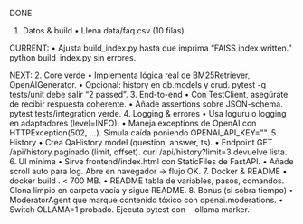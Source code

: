 DONE
1. Datos & build	• Llena data/faq.csv (10 filas).



CURRENT:
• Ajusta build_index.py hasta que imprima “FAISS index written.”	python build_index.py sin errores.



NEXT:
2. Core verde	• Implementa lógica real de BM25Retriever, OpenAIGenerator.
• Opcional: history en db.models y crud.	pytest -q tests/unit debe salir “2 passed”.
3. End-to-end	• Con TestClient, asegúrate de recibir respuesta coherente.
• Añade assertions sobre JSON-schema.	pytest tests/integration verde.
4. Logging & errores	• Usa loguru o logging en adaptadores (level=INFO).
• Maneja exceptions de OpenAI con HTTPException(502, …).	Simula caída poniendo OPENAI_API_KEY="".
5. History	• Crea QaHistory model (question, answer, ts).
• Endpoint GET /api/history paginado (limit, offset).	curl /api/history?limit=3 devuelve lista.
6. UI mínima	• Sirve frontend/index.html con StaticFiles de FastAPI.
• Añade scroll auto para log.	Abre en navegador → flujo OK.
7. Docker & README	• docker build . < 700 MB.
• README tabla de variables, pasos, comandos.	Clona limpio en carpeta vacía y sigue README.
8. Bonus (si sobra tiempo)	• ModeratorAgent que marque contenido tóxico con openai.moderations.
• Switch OLLAMA=1 probado.	Ejecuta pytest con --ollama marker.